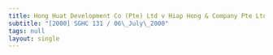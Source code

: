 ```yaml
---
title: Hong Huat Development Co (Pte) Ltd v Hiap Hong & Company Pte Ltd
subtitle: "[2000] SGHC 131 / 06\_July\_2000"
tags: null
layout: single
---
```


